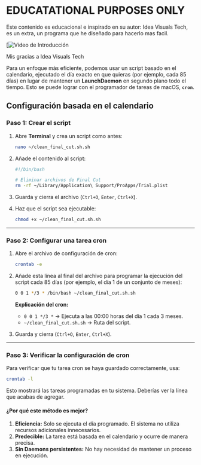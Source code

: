 # EDUCATATIONAL PURPOSES ONLY

Este contenido es educacional e inspirado en su autor: Idea Visuals Tech, es un extra, un programa que he diseñado para hacerlo mas facil.

[![Video de Introducción](https://youtu.be/YOdxlBLbekc?si=78g5_6U5H1hhrHQN)

Mis gracias a Idea Visuals Tech

Para un enfoque más eficiente, podemos usar un script basado en el calendario, ejecutado el día exacto en que quieras (por ejemplo, cada 85 días) en lugar de mantener un **LaunchDaemon** en segundo plano todo el tiempo. Esto se puede lograr con el programador de tareas de macOS, **`cron`**.

## Configuración basada en el calendario

### Paso 1: Crear el script
1. Abre **Terminal** y crea un script como antes:
   ```bash
   nano ~/clean_final_cut.sh.sh
   ```
2. Añade el contenido al script:
   ```bash
   #!/bin/bash

   # Eliminar archivos de Final Cut
   rm -rf ~/Library/Application\ Support/ProApps/Trial.plist
   ```

3. Guarda y cierra el archivo (`Ctrl+O`, `Enter`, `Ctrl+X`).

4. Haz que el script sea ejecutable:
   ```bash
   chmod +x ~/clean_final_cut.sh.sh
   ```

---

### Paso 2: Configurar una tarea cron

1. Abre el archivo de configuración de cron:
   ```bash
   crontab -e
   ```

2. Añade esta línea al final del archivo para programar la ejecución del script cada 85 días (por ejemplo, el día 1 de un conjunto de meses):
   ```bash
   0 0 1 */3 * /bin/bash ~/clean_final_cut.sh.sh
   ```

   **Explicación del cron:**
   - `0 0 1 */3 *` -> Ejecuta a las 00:00 horas del día 1 cada 3 meses.
   - `~/clean_final_cut.sh.sh` -> Ruta del script.

3. Guarda y cierra (`Ctrl+O`, `Enter`, `Ctrl+X`).

---

### Paso 3: Verificar la configuración de cron
Para verificar que tu tarea cron se haya guardado correctamente, usa:
```bash
crontab -l
```

Esto mostrará las tareas programadas en tu sistema. Deberías ver la línea que acabas de agregar.

#### ¿Por qué este método es mejor?
1. **Eficiencia:** Solo se ejecuta el día programado. El sistema no utiliza recursos adicionales innecesarios.
2. **Predecible:** La tarea está basada en el calendario y ocurre de manera precisa.
3. **Sin Daemons persistentes:** No hay necesidad de mantener un proceso en ejecución.
